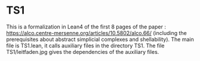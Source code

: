 # TS1

This is a formalization in Lean4 of the first 8 pages of the paper : https://alco.centre-mersenne.org/articles/10.5802/alco.66/ (including the prerequisites about abstract simplicial complexes and shellability).
The main file is TS1.lean, it calls auxiliary files in the directory TS1. The file TS1/leitfaden.jpg gives the dependencies of the auxiliary files.
